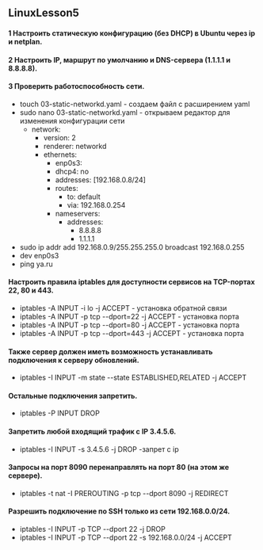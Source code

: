 ## LinuxLesson5

####  1 Настроить статическую конфигурацию (без DHCP) в Ubuntu через ip и netplan.
#### 2 Настроить IP, маршрут по умолчанию и DNS-сервера (1.1.1.1 и 8.8.8.8).
#### 3 Проверить работоспособность сети.
 * touch 03-static-networkd.yaml - создаем файл с расширением yaml
 * sudo nano 03-static-networkd.yaml - открываем редактор для изменения конфигурации сети 
   * network:
     - version: 2 
     - renderer: networkd
     - ethernets:
       - enp0s3:
       - dhcp4: no
       - addresses: [192.168.0.8/24]
       - routes: 
           - to: default
           - via: 192.168.0.254
       - nameservers:
         - addresses:
             - 8.8.8.8
             - 1.1.1.1
 * sudo ip addr add 192.168.0.9/255.255.255.0 broadcast 192.168.0.255
 * dev enp0s3
 * ping ya.ru

#### Настроить правила iptables для доступности сервисов на TCP-портах 22, 80 и 443.
 * iptables -A INPUT -i lo -j ACCEPT - установка обратной связи
 * iptables -A INPUT -p tcp --dport=22 -j ACCEPT - установка порта 
 * iptables -A INPUT -p tcp --dport=80 -j ACCEPT - установка порта
 * iptables -A INPUT -p tcp --dport=443 -j ACCEPT - установка порта
#### Также сервер должен иметь возможность устанавливать подключения к серверу обновлений.
 * iptables -I INPUT -m state --state ESTABLISHED,RELATED -j ACCEPT 
#### Остальные подключения запретить.
 * iptables -P INPUT DROP
#### Запретить любой входящий трафик с IP 3.4.5.6.
 * iptables -I INPUT -s 3.4.5.6 -j DROP -запрет с ip
#### Запросы на порт 8090 перенаправлять на порт 80 (на этом же сервере).
 * iptables -t nat -I PREROUTING -p tcp --dport 8090 -j REDIRECT
#### Разрешить подключение по SSH только из сети 192.168.0.0/24.
 * iptables -I INPUT -p TCP --dport 22 -j DROP
 * iptables -I INPUT -p TCP --dport 22 -s 192.168.0.0/24 -j ACCEPT